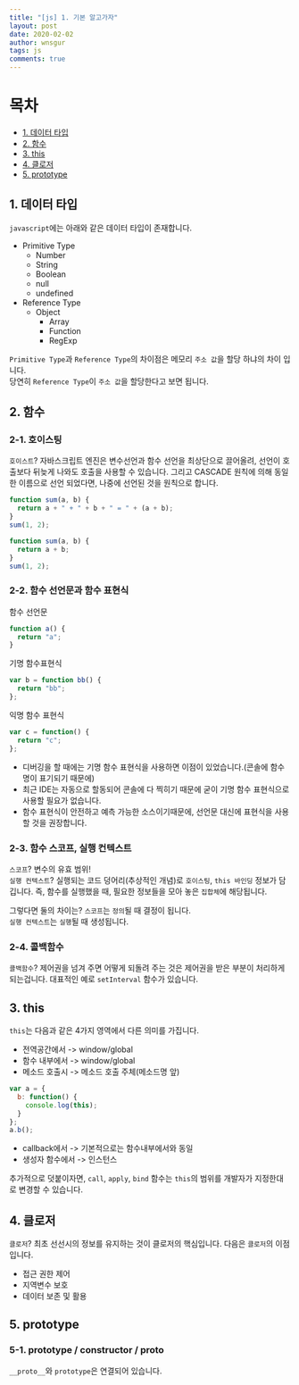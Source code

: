 ```yaml
---
title: "[js] 1. 기본 알고가자"
layout: post
date: 2020-02-02
author: wnsgur
tags: js
comments: true
---
```


# 목차

- [1. 데이터 타입](#1-데이터-타입)
- [2. 함수](#2-함수)
- [3. this](#3-this)
- [4. 클로저](#4-this)
- [5. prototype](#5-prototype)

## 1. 데이터 타입

`javascript`에는 아래와 같은 데이터 타입이 존재합니다.

- Primitive Type
  - Number
  - String
  - Boolean
  - null
  - undefined
- Reference Type
  - Object
    - Array
    - Function
    - RegExp

`Primitive Type`과 `Reference Type`의 차이점은 메모리 `주소 값`을 할당 하냐의 차이 입니다.  
당연히 `Reference Type`이 `주소 값`을 할당한다고 보면 됩니다.

## 2. 함수

### 2-1. 호이스팅

`호이스트`? 자바스크립트 엔진은 변수선언과 함수 선언을 최상단으로 끌어올려, 선언이 호출보다 뒤늦게 나와도 호출을 사용할 수 있습니다.
그리고 CASCADE 원칙에 의해 동일한 이름으로 선언 되었다면, 나중에 선언된 것을 원칙으로 합니다.

```js
function sum(a, b) {
  return a + " + " + b + " = " + (a + b);
}
sum(1, 2);

function sum(a, b) {
  return a + b;
}
sum(1, 2);
```

### 2-2. 함수 선언문과 함수 표현식

함수 선언문

```js
function a() {
  return "a";
}
```

기명 함수표현식

```js
var b = function bb() {
  return "bb";
};
```

익명 함수 표현식

```js
var c = function() {
  return "c";
};
```

- 디버깅을 할 때에는 기명 함수 표현식을 사용하면 이점이 있었습니다.(콘솔에 함수명이 표기되기 때문에)
- 최근 IDE는 자동으로 할동되어 콘솔에 다 찍히기 때문에 굳이 기명 함수 표현식으로 사용할 필요가 없습니다.
- 함수 표현식이 안전하고 예측 가능한 소스이기때문에, 선언문 대신에 표현식을 사용할 것을 권장합니다.

### 2-3. 함수 스코프, 실행 컨텍스트

`스코프`? 변수의 유효 범위!  
`실행 컨텍스트`? 실행되는 코드 덩어리(추상적인 개념)로 `호이스팅`, `this 바인딩` 정보가 담깁니다. 즉, 함수를 실행했을 때, 필요한 정보들을 모아 놓은 `집합체`에 해당됩니다.

그렇다면 둘의 차이는?
`스코프`는 `정의`될 때 결정이 됩니다.  
`실행 컨텍스트`는 `실행`될 때 생성됩니다.

### 2-4. 콜백함수

`콜백함수`? 제어권을 넘겨 주면 어떻게 되돌려 주는 것은 제어권을 받은 부분이 처리하게 되는겁니다.
대표적인 예로 `setInterval` 함수가 있습니다.

## 3. this

`this`는 다음과 같은 4가지 영역에서 다른 의미를 가집니다.

- 전역공간에서 -> window/global
- 함수 내부에서 -> window/global
- 메소드 호출시 -> 메소드 호출 주체(메소드명 앞)

```js
var a = {
  b: function() {
    console.log(this);
  }
};
a.b();
```

- callback에서 -> 기본적으로는 함수내부에서와 동일
- 생성자 함수에서 -> 인스턴스

추가적으로 덧붙이자면, `call`, `apply`, `bind` 함수는 `this`의 범위를 개발자가 지정한대로 변경할 수 있습니다.

## 4. 클로저

`클로저`? 최초 선선시의 정보를 유지하는 것이 클로저의 핵심입니다.
다음은 `클로저`의 이점입니다.

- 접근 권한 제어
- 지역변수 보호
- 데이터 보존 및 활용

## 5. prototype

### 5-1. prototype / constructor / **proto**

`__proto__`와 `prototype`은 연결되어 있습니다.
